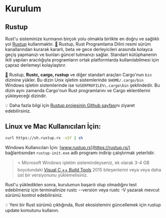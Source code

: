 # Kurulum
## Rustup
Rust'u sisteminize kurmanın birçok yolu olmakla birlikte en doğru ve sağlıklı yol [Rustup](https://rustup.rs/) kullanmaktır. 
[📖](https://github.com/rust-lang-nursery/rustup.rs) Rustup, Rust Programlama Dilini resmi sürüm kanallarından kurarak kararlı, beta ve gece derleyicileri arasında kolayca geçiş yapmanızı ve bunları güncel tutmanızı sağlar. Standart kütüphanenin ikili yapıları aracılığıyla programların ortak platformlarda kullanılabilmesi için çapraz derlemeyi kolaylaştırır.

[📖](https://github.com/rust-lang-nursery/rustup.rs#installation) Rustup, **Rustc, cargo, rustup** ve diğer standart araçları Cargo'nun `bin` dizinine yükler. Bu dizin Unix işletim sistemlerinde `$HOME/.cargo/bin` Windows işletim sistemlerinde ise `%USERPROFILE%\.cargo\bin` şeklindedir. Bu dizin aynı zamanda Cargo'nun Rust programlarını ve Cargo eklentilerini yükleyeceği dizindir.

💡 Daha fazla bilgi için [Rustup projesinin Github sayfası](https://github.com/rust-lang-nursery/rustup.rs)nı ziyaret edebilirsiniz.

## Linux ve Mac Kullanıcıları İçin:
```bash
curl https://sh.rustup.rs -sSf | sh
````
Windows Kullanıcıları İçin:
[www.rustup.rs](https://rustup.rs/) bağlantısından `rustup-init.exe` adlı programı indirip çalıştırmak yeterlidir.

>⭐ Microsoft Windows işletim sistemindeyseniz, ek olarak 3-4 GB boyutundaki [Visual C ++ Build Tools](https://visualstudio.microsoft.com/visual-cpp-build-tools/) 2015 bileşenlerini veya veya daha üst bir versiyonunu yüklemelisiniz.

Rust'u yükledikten sonra, kurulumun başarılı olup olmadığını test edebilmeniz için terminalinize rustc --version veya rustc -V yazarak mevcut sürümü kontrol edebilirsiniz.

💡 Yeni bir Rust sürümü çıktığında, Rust ekosistemini güncellemek için rustup update komutunu kullanın.
